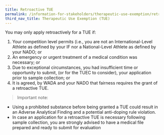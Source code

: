 ```yaml
---
title: Retroactive TUE
permalink: /information-for-stakeholders/therapeutic-use-exemption/retroactive-tue/
third_nav_title: Therapeutic Use Exemption (TUE)
---
```

You may only apply retroactively for a TUE if:

1. Your competition level permits (i.e., you are not an International-Level Athlete as defined by your IF nor a National-Level Athlete as defined by your NADO; or
2. An emergency or urgent treatment of a medical condition was necessary; or
3. Due to exceptional circumstances, you had insufficient time or opportunity to submit, (or for the TUEC to consider), your application prior to sample collection; or
4. It is agreed, by WADA and your NADO that fairness requires the grant of a retroactive TUE.

> Important note:
- Using a prohibited substance before being granted a TUE could result in an Adverse Analytical Finding and a potential anti-doping rule violation.
- In case an application for a retroactive TUE is necessary following sample collection, you are strongly advised to have a medical file prepared and ready to submit for evaluation
